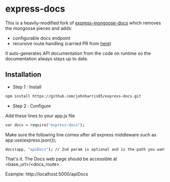 express-docs
=====================

This is a heavily-modified fork of [express-mongoose-docs](https://github.com/nabeel-ahmad/express-mongoose-docs) which removes the mongoose pieces and adds:

- configurable docs endpoint
- recursive route handling (carried PR from [here](https://github.com/nabeel-ahmad/express-mongoose-docs/pull/8/files))

It auto-generates API documentation from the code on runtime so the documentation always stays up to date.


Installation
--------------

* Step 1 : Install

```sh
npm install https://github.com/johnharris85/express-docs.git
```

* Step 2 : Configure

Add these lines to your app.js file

```sh
var docs = require("express-docs");
```

Make sure the following line comes after all express middleware such as app.use(express.json());

```sh
docs(app, "apiDocs"); // 2nd param is optional and is the path you want to serve the docs on.
```

That's it. The Docs web page should be accessible at <base_url>/<docs_route>.

Example: http://localhost:5000/apiDocs
